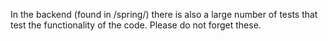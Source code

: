 In the backend (found in /spring/) there is also a large number of tests that test the functionality of the code. Please do not forget these.
